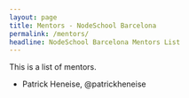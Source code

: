 ```yaml
---
layout: page
title: Mentors - NodeSchool Barcelona
permalink: /mentors/
headline: NodeSchool Barcelona Mentors List
---
```


This is a list of mentors.

* Patrick Heneise, @patrickheneise
